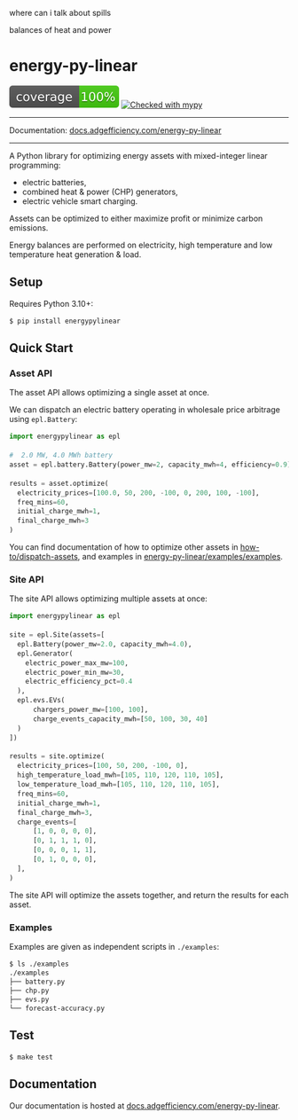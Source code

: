 where can i talk about spills

balances of heat and power

# energy-py-linear

<img src="./static/coverage.svg"> [![Checked with mypy](https://www.mypy-lang.org/static/mypy_badge.svg)](https://mypy-lang.org/)

---

Documentation: [docs.adgefficiency.com/energy-py-linear](https://docs.adgefficiency.com/energy-py-linear)

---

A Python library for optimizing energy assets with mixed-integer linear programming:

- electric batteries,
- combined heat & power (CHP) generators,
- electric vehicle smart charging.

Assets can be optimized to either maximize profit or minimize carbon emissions.  

Energy balances are performed on electricity, high temperature and low temperature heat generation & load.

## Setup

Requires Python 3.10+:

```shell
$ pip install energypylinear
```

## Quick Start

### Asset API

The asset API allows optimizing a single asset at once.

We can dispatch an electric battery operating in wholesale price arbitrage using `epl.Battery`:

```python
import energypylinear as epl

#  2.0 MW, 4.0 MWh battery
asset = epl.battery.Battery(power_mw=2, capacity_mwh=4, efficiency=0.9)

results = asset.optimize(
  electricity_prices=[100.0, 50, 200, -100, 0, 200, 100, -100],
  freq_mins=60,
  initial_charge_mwh=1,
  final_charge_mwh=3
)
```

You can find documentation of how to optimize other assets in [how-to/dispatch-assets](), and examples in [energy-py-linear/examples/examples]().

### Site API

The site API allows optimizing multiple assets at once:

```python
import energypylinear as epl

site = epl.Site(assets=[
  epl.Battery(power_mw=2.0, capacity_mwh=4.0),
  epl.Generator(
    electric_power_max_mw=100,
    electric_power_min_mw=30,
    electric_efficiency_pct=0.4
  ),
  epl.evs.EVs(
      chargers_power_mw=[100, 100],
      charge_events_capacity_mwh=[50, 100, 30, 40]
  )
])

results = site.optimize(
  electricity_prices=[100, 50, 200, -100, 0],
  high_temperature_load_mwh=[105, 110, 120, 110, 105],
  low_temperature_load_mwh=[105, 110, 120, 110, 105],
  freq_mins=60,
  initial_charge_mwh=1,
  final_charge_mwh=3,
  charge_events=[
      [1, 0, 0, 0, 0],
      [0, 1, 1, 1, 0],
      [0, 0, 0, 1, 1],
      [0, 1, 0, 0, 0],
  ],
)
```

The site API will optimize the assets together, and return the results for each asset. 

### Examples

Examples are given as independent scripts in `./examples`:

```shell
$ ls ./examples
./examples
├── battery.py
├── chp.py
├── evs.py
└── forecast-accuracy.py
```

## Test

```shell
$ make test
```

## Documentation

Our documentation is hosted at [docs.adgefficiency.com/energy-py-linear](https://docs.adgefficiency.com/energy-py-linear).

